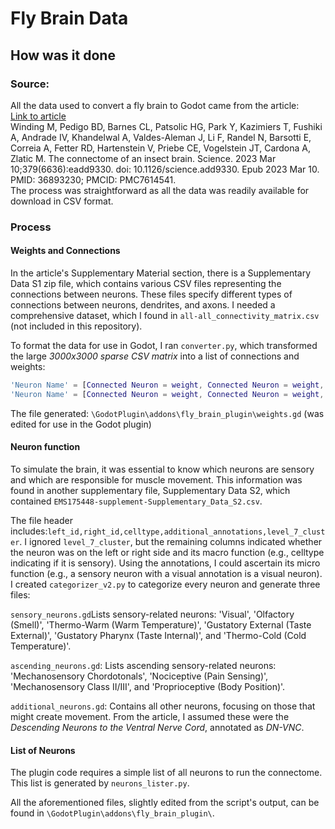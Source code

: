 # Fly Brain Data

## How was it done
### Source:
All the data used to convert a fly brain to Godot came from the article:  
[Link to article](https://www.ncbi.nlm.nih.gov/pmc/articles/PMC7614541/)   
Winding M, Pedigo BD, Barnes CL, Patsolic HG, Park Y, Kazimiers T, Fushiki A, Andrade IV, Khandelwal A, Valdes-Aleman J, Li F, Randel N, Barsotti E, Correia A, Fetter RD, Hartenstein V, Priebe CE, Vogelstein JT, Cardona A, Zlatic M. The connectome of an insect brain. Science. 2023 Mar 10;379(6636):eadd9330. doi: 10.1126/science.add9330. Epub 2023 Mar 10. PMID: 36893230; PMCID: PMC7614541.   
The process was straightforward as all the data was readily available for download in CSV format.  
### Process
#### Weights and Connections
In the article's Supplementary Material section, there is a Supplementary Data S1 zip file, which contains various CSV files representing the connections between neurons. These files specify different types of connections between neurons, dendrites, and axons. I needed a comprehensive dataset, which I found in `all-all_connectivity_matrix.csv` (not included in this repository).

To format the data for use in Godot, I ran `converter.py`, which transformed the large *3000x3000 sparse CSV matrix* into a list of connections and weights:
```gd
'Neuron Name' = [Connected Neuron = weight, Connected Neuron = weight, ...]   
'Neuron Name' = [Connected Neuron = weight, Connected Neuron = weight, ...]   
``` 
The file generated: `\GodotPlugin\addons\fly_brain_plugin\weights.gd` (was edited for use in the Godot plugin)
   
#### Neuron function
To simulate the brain, it was essential to know which neurons are sensory and which are responsible for muscle movement. This information was found in another supplementary file, Supplementary Data S2, which contained `EMS175448-supplement-Supplementary_Data_S2.csv`.  

The file header includes:`left_id,right_id,celltype,additional_annotations,level_7_cluster`.  I ignored `level_7_cluster`, but the remaining columns indicated whether the neuron was on the left or right side and its macro function (e.g., celltype indicating if it is sensory). Using the annotations, I could ascertain its micro function (e.g., a sensory neuron with a visual annotation is a visual neuron).
I created `categorizer_v2.py` to categorize every neuron and generate three files:

`sensory_neurons.gd`Lists sensory-related neurons:
'Visual', 'Olfactory (Smell)', 'Thermo-Warm (Warm Temperature)', 'Gustatory External (Taste External)', 'Gustatory Pharynx (Taste Internal)', and 'Thermo-Cold (Cold Temperature)'.

`ascending_neurons.gd`: Lists ascending sensory-related neurons:
'Mechanosensory Chordotonals', 'Nociceptive (Pain Sensing)', 'Mechanosensory Class II/III', and 'Proprioceptive (Body Position)'.

`additional_neurons.gd`: Contains all other neurons, focusing on those that might create movement. From the article, I assumed these were the *Descending Neurons to the Ventral Nerve Cord*, annotated as *DN-VNC*.

#### List of Neurons
The plugin code requires a simple list of all neurons to run the connectome. This list is generated by `neurons_lister.py`.

All the aforementioned files, slightly edited from the script's output, can be found in `\GodotPlugin\addons\fly_brain_plugin\`.
